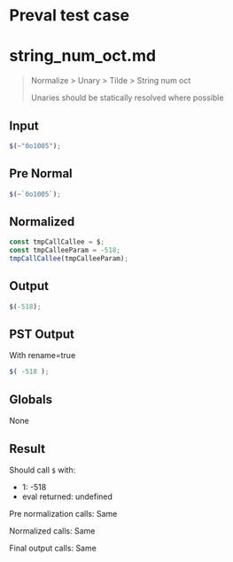 # Preval test case

# string_num_oct.md

> Normalize > Unary > Tilde > String num oct
>
> Unaries should be statically resolved where possible

## Input

`````js filename=intro
$(~"0o1005");
`````

## Pre Normal


`````js filename=intro
$(~`0o1005`);
`````

## Normalized


`````js filename=intro
const tmpCallCallee = $;
const tmpCalleeParam = -518;
tmpCallCallee(tmpCalleeParam);
`````

## Output


`````js filename=intro
$(-518);
`````

## PST Output

With rename=true

`````js filename=intro
$( -518 );
`````

## Globals

None

## Result

Should call `$` with:
 - 1: -518
 - eval returned: undefined

Pre normalization calls: Same

Normalized calls: Same

Final output calls: Same
